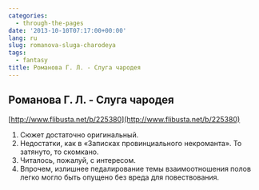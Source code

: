 ```yaml
---
categories:
  - through-the-pages
date: '2013-10-10T07:17:00+00:00'
lang: ru
slug: romanova-sluga-charodeya
tags:
  - fantasy
title: Романова Г. Л. - Слуга чародея
---
```





## Романова Г. Л. - Слуга чародея

[http://www.flibusta.net/b/225380](http://www.flibusta.net/b/225380)  

1. Сюжет достаточно оригинальный.
2. Недостатки, как в «Записках провинциального некроманта». То затянуто, то скомкано.
3. Читалось, пожалуй, с интересом.
4. Впрочем, излишнее педалирование темы взаимоотношения полов легко могло быть опущено без вреда для повествования.
